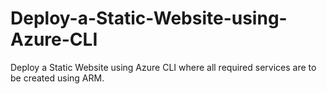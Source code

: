 # Deploy-a-Static-Website-using-Azure-CLI
Deploy a Static Website using Azure CLI where all required services are to be created using ARM.

